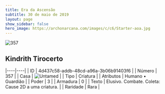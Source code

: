 ```yaml
---
title: Era da Ascensão
subtitle: 30 de maio de 2019
layout: page
show_sidebar: false
hero_image: https://archonarcana.com/images/c/c6/Starter-aoa.jpg
---
```


![357](https://cdn.keyforgegame.com/media/card_front/pt/435_357_Q26VXFGC84HX_pt.png)

## Kindrith Tirocerto

|----|----|
| ID | 4d437c58-addb-48cd-a96a-3b06b91403f6 |
| Número | 357 |
| Casa | ![Untamed](https://archonarcana.com/images/thumb/b/bd/Untamed.png/22px-Untamed.png "Indomados") |
| Tipo | Criatura |
| Atributos | Humano • Guardião |
| Poder | 3 |
| Armadura | 0 |
| Texto | Elusivo. Combate. Coleta: Cause 2D a uma criatura. |
| Raridade | Rara |

